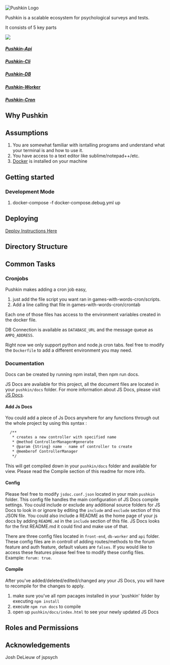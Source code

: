 ![Pushkin Logo](images/logo.png)

Pushkin is a scalable ecosystem for psychological surveys and tests.

It consists of 5 key parts

![](http://i.imgur.com/ncRJMJ5.png)

#####  [Pushkin-Api](https://github.com/l3atbc/pushkin-api#pushkin-api)
#####  [Pushkin-Cli](https://github.com/l3atbc/pushkin-cli#pushkin-cli)
#####  [Pushkin-DB](https://github.com/l3atbc/pushkin-db/blob/master/README.md#pushkin-db)
#####  [Pushkin-Worker](https://github.com/l3atbc/pushkin-worker#pushkin-worker)
#####  [Pushkin-Cron](https://github.com/l3atbc/pushkin-cron/blob/master/README.md#overview)

## Why Pushkin

## Assumptions
1. You are somewhat familiar with isntalling programs and understand what your terminal is and how to use it.
2. You have access to a text editor like sublime/notepad++/etc.
3. [Docker](http://docker.com) is installed on your machine


## Getting started

### Development Mode
1. docker-compose -f docker-compose.debug.yml up


## Deploying

[Deploy Instructions Here](https://github.com/l3atbc/pushkin/blob/master/DEPLOY.md#deploying)

## Directory Structure

## Common Tasks

### Cronjobs

Pushkin makes adding a cron job easy, 
1. just add the file script you want ran in games-with-words-cron/scripts.
2. Add a line calling that file in games-with-words-cron/crontab

Each one of those files has access to the environment variables created in the docker file.

DB Connection is available as `DATABASE_URL` and the message queue as `AMPQ_ADDRESS`.

Right now we only support python and node.js cron tabs. feel free to modify the `Dockerfile` to add a different environment you may need.

### Documentation
Docs can be created by running npm install, then npm run docs.

JS Docs are available for this project, all the document files are located in your `pushkin/docs` folder. For more information about JS Docs, please visit [JS Docs](http://usejsdoc.org/).

#### Add Js Docs
You could add a piece of Js Docs anywhere for any functions through out the whole project by using this syntax : 
```sh
  /**
   * creates a new controller with specified name
   * @method ControllerManager#generate
   * @param {String} name - name of controller to create
   * @memberof ControllerManager
   */
```
This will get compiled down in your `pushkin/docs` folder and available for view. Please read the Compile section of this readme for more info.

#### Config
Please feel free to modify `jsdoc.conf.json` located in your main `pushkin` folder. This config file handles the main configuration of JS Docs compile settings. You could include or exclude any additional source folders for JS Docs to look in or ignore by editing the `include` and `exclude` section of this JSON file. You could also include a README as the home page of your js docs by adding `README.md` in the `include` section of this file. JS Docs looks for the first README.md it could find and make use of that.

There are three config files located in `front-end`, `db-worker` and `api` folder. These config files are in controll of adding routes/methods to the forum feature and auth feature, default values are `falses`. If you would like to access these features please feel free to modify these config files. Example: `forum: true`.

#### Compile
After you've added/deleted/edited/changed any your JS Docs, you will have to recompile for the changes to apply. 

1. make sure you've all npm pacages installed in your 'pushkin' folder by executing `npm install`
2. execute `npm run docs` to compile
3. open up `pushkin/docs/index.html` to see your newly updated JS Docs

## Roles and Permissions

## Acknowledgements

Josh DeLieuw of jspsych
